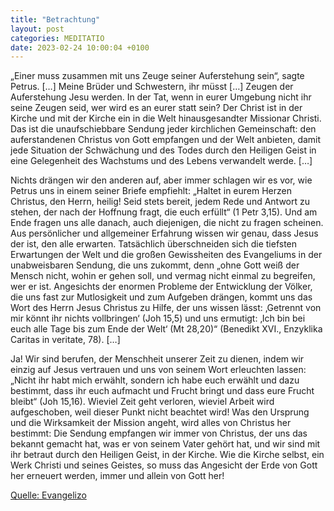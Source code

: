 ```yaml
---
title: "Betrachtung"
layout: post
categories: MEDITATIO
date: 2023-02-24 10:00:04 +0100
---
```

„Einer muss zusammen mit uns Zeuge seiner Auferstehung sein“, sagte Petrus. […] Meine Brüder und Schwestern, ihr müsst […] Zeugen der Auferstehung Jesu werden. In der Tat, wenn in eurer Umgebung nicht ihr seine Zeugen seid, wer wird es an eurer statt sein? Der Christ ist in der Kirche und mit der Kirche ein in die Welt hinausgesandter Missionar Christi. Das ist die unaufschiebbare Sendung jeder kirchlichen Gemeinschaft: den auferstandenen Christus von Gott empfangen und der Welt anbieten, damit jede Situation der Schwächung und des Todes durch den Heiligen Geist in eine Gelegenheit des Wachstums und des Lebens verwandelt werde. […]

Nichts drängen wir den anderen auf, aber immer schlagen wir es vor, wie Petrus uns in einem seiner Briefe empfiehlt: „Haltet in eurem Herzen Christus, den Herrn, heilig! Seid stets bereit, jedem Rede und Antwort zu stehen, der nach der Hoffnung fragt, die euch erfüllt“ (1 Petr 3,15). Und am Ende fragen uns alle danach, auch diejenigen, die nicht zu fragen scheinen. Aus persönlicher und allgemeiner Erfahrung wissen wir genau, dass Jesus der ist, den alle erwarten. Tatsächlich überschneiden sich die tiefsten Erwartungen der Welt und die großen Gewissheiten des Evangeliums in der unabweisbaren Sendung, die uns zukommt, denn „ohne Gott weiß der Mensch nicht, wohin er gehen soll, und vermag nicht einmal zu begreifen, wer er ist. Angesichts der enormen Probleme der Entwicklung der Völker, die uns fast zur Mutlosigkeit und zum Aufgeben drängen, kommt uns das Wort des Herrn Jesus Christus zu Hilfe, der uns wissen lässt: ‚Getrennt von mir könnt ihr nichts vollbringen‘ (Joh 15,5) und uns ermutigt: ‚Ich bin bei euch alle Tage bis zum Ende der Welt‘ (Mt 28,20)“ (Benedikt XVI., Enzyklika Caritas in veritate, 78). […] 

Ja! Wir sind berufen, der Menschheit unserer Zeit zu dienen, indem wir einzig auf Jesus vertrauen und uns von seinem Wort erleuchten lassen: „Nicht ihr habt mich erwählt, sondern ich habe euch erwählt und dazu bestimmt, dass ihr euch aufmacht und Frucht bringt und dass eure Frucht bleibt“ (Joh 15,16). Wieviel Zeit geht verloren, wieviel Arbeit wird aufgeschoben, weil dieser Punkt nicht beachtet wird! Was den Ursprung und die Wirksamkeit der Mission angeht, wird alles von Christus her bestimmt: Die Sendung empfangen wir immer von Christus, der uns das bekannt gemacht hat, was er von seinem Vater gehört hat, und wir sind mit ihr betraut durch den Heiligen Geist, in der Kirche. Wie die Kirche selbst, ein Werk Christi und seines Geistes, so muss das Angesicht der Erde von Gott her erneuert werden, immer und allein von Gott her!


[Quelle: Evangelizo](https://evangeliumtagfuertag.org/DE/gospel)
